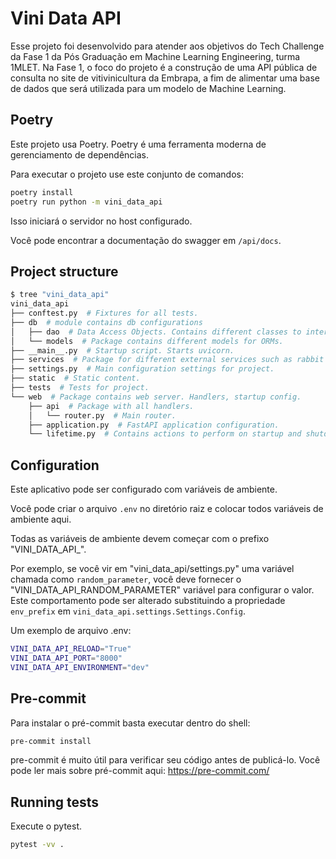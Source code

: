 # Vini Data API

Esse projeto foi desenvolvido para atender aos objetivos do Tech Challenge da Fase 1 da Pós Graduação em Machine Learning Engineering, turma 1MLET. Na Fase 1, o foco do projeto é a construção de uma API pública de consulta no site de vitivinicultura da Embrapa, a fim de alimentar uma base de dados que será utilizada para um modelo de Machine Learning.

## Poetry

Este projeto usa Poetry. Poetry é uma ferramenta moderna de gerenciamento de dependências.

Para executar o projeto use este conjunto de comandos:

```bash
poetry install
poetry run python -m vini_data_api
```

Isso iniciará o servidor no host configurado.

Você pode encontrar a documentação do swagger em `/api/docs`.

## Project structure

```bash
$ tree "vini_data_api"
vini_data_api
├── conftest.py  # Fixtures for all tests.
├── db  # module contains db configurations
│   ├── dao  # Data Access Objects. Contains different classes to interact with database.
│   └── models  # Package contains different models for ORMs.
├── __main__.py  # Startup script. Starts uvicorn.
├── services  # Package for different external services such as rabbit or redis etc.
├── settings.py  # Main configuration settings for project.
├── static  # Static content.
├── tests  # Tests for project.
└── web  # Package contains web server. Handlers, startup config.
    ├── api  # Package with all handlers.
    │   └── router.py  # Main router.
    ├── application.py  # FastAPI application configuration.
    └── lifetime.py  # Contains actions to perform on startup and shutdown.
```

## Configuration

Este aplicativo pode ser configurado com variáveis ​​de ambiente.

Você pode criar o arquivo `.env` no diretório raiz e colocar todos
variáveis ​​de ambiente aqui.

Todas as variáveis ​​de ambiente devem começar com o prefixo "VINI_DATA_API_".

Por exemplo, se você vir em "vini_data_api/settings.py" uma variável chamada como
`random_parameter`, você deve fornecer o "VINI_DATA_API_RANDOM_PARAMETER"
variável para configurar o valor. Este comportamento pode ser alterado substituindo a propriedade `env_prefix`
em `vini_data_api.settings.Settings.Config`.

Um exemplo de arquivo .env:
```bash
VINI_DATA_API_RELOAD="True"
VINI_DATA_API_PORT="8000"
VINI_DATA_API_ENVIRONMENT="dev"
```

## Pre-commit

Para instalar o pré-commit basta executar dentro do shell:
```bash
pre-commit install
```

pre-commit é muito útil para verificar seu código antes de publicá-lo.
Você pode ler mais sobre pré-commit aqui: https://pre-commit.com/

## Running tests

Execute o pytest.
```bash
pytest -vv .
```
